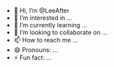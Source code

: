 - 👋 Hi, I’m @LeeAfter
- 👀 I’m interested in ...
- 🌱 I’m currently learning ...
- 💞️ I’m looking to collaborate on ...
- 📫 How to reach me ...
- 😄 Pronouns: ...
- ⚡ Fun fact: ...

<!---
LeeAfter/LeeAfter is a ✨ special ✨ repository because its `README.md` (this file) appears on your GitHub profile.
You can click the Preview link to take a look at your changes.
--->
